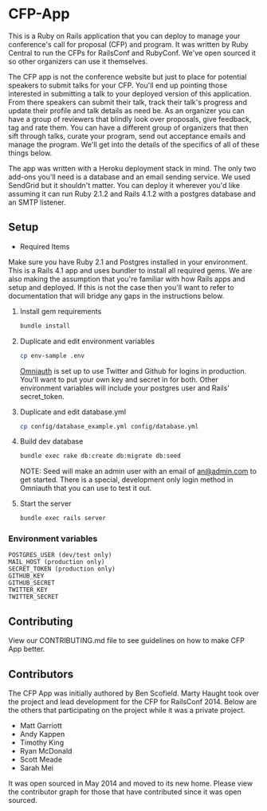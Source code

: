 # CFP-App

This is a Ruby on Rails application that you can deploy to manage your conference's call for proposal (CFP) and program.  It was written by Ruby Central to run the CFPs for RailsConf and RubyConf.  We've open sourced it so other organizers can use it themselves.

The CFP app is not the conference website but just to place for potential speakers to submit talks for your CFP.  You'll end up pointing those interested in submitting a talk to your deployed version of this application.  From there speakers can submit their talk, track their talk's progress and update their profile and talk details as need be.  As an organizer you can have a group of reviewers that blindly look over proposals, give feedback, tag and rate them.  You can have a different group of organizers that then sift through talks, curate your program, send out acceptance emails and manage the program.  We'll get into the details of the specifics of all of these things below.

The app was written with a Heroku deployment stack in mind.  The only two add-ons you'll need is a database and an email sending service.  We used SendGrid but it shouldn't matter.  You can deploy it wherever you'd like assuming it can run Ruby 2.1.2 and Rails 4.1.2 with a postgres database and an SMTP listener.


## Setup
* Required Items

Make sure you have Ruby 2.1 and Postgres installed in your environment.  This is a Rails 4.1 app and uses bundler to install all required gems.  We are also making the assumption that you're familiar with how Rails apps and setup and deployed.  If this is not the case then you'll want to refer to documentation that will bridge any gaps in the instructions below.

1. Install gem requirements

    ```bash
    bundle install
    ```

1. Duplicate and edit environment variables

    ```bash
    cp env-sample .env
    ```

    [Omniauth](http://intridea.github.io/omniauth/) is set up to use Twitter and Github for logins in production.  You'll want to put your own key and secret in for both.  Other environment variables will include your postgres user and Rails' secret_token.

1. Duplicate and edit database.yml

    ```bash
    cp config/database_example.yml config/database.yml
    ```

1. Build dev database

    ```bash
    bundle exec rake db:create db:migrate db:seed
    ```

    NOTE: Seed will make an admin user with an email of an@admin.com to get started.  There is a special, development only login method in Omniauth that you can use to test it out.

1. Start the server

    ```bash
    bundle exec rails server
    ```


### Environment variables

    POSTGRES_USER (dev/test only)
    MAIL_HOST (production only)
    SECRET_TOKEN (production only)
    GITHUB_KEY
    GITHUB_SECRET
    TWITTER_KEY
    TWITTER_SECRET

## Contributing

View our CONTRIBUTING.md file to see guidelines on how to make CFP App better.

## Contributors

The CFP App was initially authored by Ben Scofield.  Marty Haught took over the project and lead development for the CFP for RailsConf 2014.  Below are the others that participating on the project while it was a private project.

* Matt Garriott
* Andy Kappen
* Timothy King
* Ryan McDonald
* Scott Meade
* Sarah Mei

It was open sourced in May 2014 and moved to its new home.  Please view the contributor graph for those that have contributed since it was open sourced.

